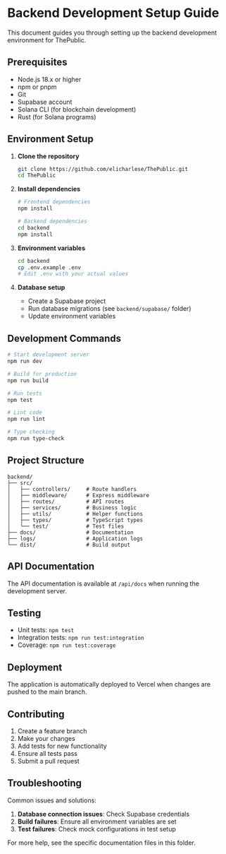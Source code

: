 # Backend Development Setup Guide

This document guides you through setting up the backend development environment for ThePublic.

## Prerequisites

- Node.js 18.x or higher
- npm or pnpm
- Git
- Supabase account
- Solana CLI (for blockchain development)
- Rust (for Solana programs)

## Environment Setup

1. **Clone the repository**
   ```bash
   git clone https://github.com/elicharlese/ThePublic.git
   cd ThePublic
   ```

2. **Install dependencies**
   ```bash
   # Frontend dependencies
   npm install
   
   # Backend dependencies
   cd backend
   npm install
   ```

3. **Environment variables**
   ```bash
   cd backend
   cp .env.example .env
   # Edit .env with your actual values
   ```

4. **Database setup**
   - Create a Supabase project
   - Run database migrations (see `backend/supabase/` folder)
   - Update environment variables

## Development Commands

```bash
# Start development server
npm run dev

# Build for production
npm run build

# Run tests
npm test

# Lint code
npm run lint

# Type checking
npm run type-check
```

## Project Structure

```
backend/
├── src/
│   ├── controllers/     # Route handlers
│   ├── middleware/      # Express middleware
│   ├── routes/          # API routes
│   ├── services/        # Business logic
│   ├── utils/           # Helper functions
│   ├── types/           # TypeScript types
│   └── test/            # Test files
├── docs/                # Documentation
├── logs/                # Application logs
└── dist/                # Build output
```

## API Documentation

The API documentation is available at `/api/docs` when running the development server.

## Testing

- Unit tests: `npm test`
- Integration tests: `npm run test:integration`
- Coverage: `npm run test:coverage`

## Deployment

The application is automatically deployed to Vercel when changes are pushed to the main branch.

## Contributing

1. Create a feature branch
2. Make your changes
3. Add tests for new functionality
4. Ensure all tests pass
5. Submit a pull request

## Troubleshooting

Common issues and solutions:

1. **Database connection issues**: Check Supabase credentials
2. **Build failures**: Ensure all environment variables are set
3. **Test failures**: Check mock configurations in test setup

For more help, see the specific documentation files in this folder.
